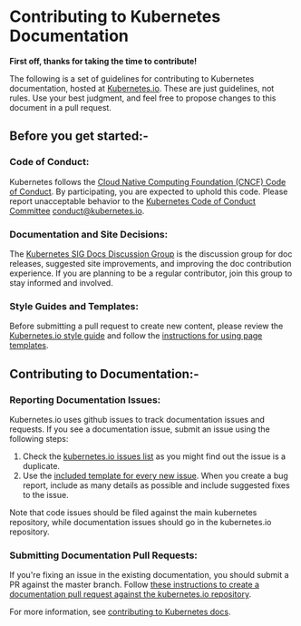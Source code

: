 # Contributing to Kubernetes Documentation

**First off, thanks for taking the time to contribute!**

The following is a set of guidelines for contributing to Kubernetes documentation, hosted at [Kubernetes.io](http://kubernetes.io/).
These are just guidelines, not rules. Use your best judgment, and feel free to propose changes to this document in a pull request.

## Before you get started:-

### Code of Conduct:

Kubernetes follows the [Cloud Native Computing Foundation (CNCF) Code of Conduct](https://github.com/cncf/foundation/blob/master/code-of-conduct.md). By participating, you are expected to uphold this code. Please report unacceptable behavior to the
[Kubernetes Code of Conduct Committee](https://github.com/kubernetes/community/tree/master/committee-code-of-conduct) <conduct@kubernetes.io>.

### Documentation and Site Decisions:

The [Kubernetes SIG Docs Discussion Group](https://groups.google.com/forum/#!forum/kubernetes-sig-docs) is the discussion group for doc releases, suggested site improvements, and improving the doc contribution experience. If you are planning to be a regular contributor, join this group to stay informed and involved.

### Style Guides and Templates:

Before submitting a pull request to create new content, please review the [Kubernetes.io style guide](http://kubernetes.io/docs/home/contribute/style-guide/) and follow the [instructions for using page templates](http://kubernetes.io/docs/home/contribute/page-templates/).

## Contributing to Documentation:-

### Reporting Documentation Issues:

Kubernetes.io uses github issues to track documentation issues and requests. If you see a documentation issue, submit an issue using the following steps:

1. Check the [kubernetes.io issues list](https://github.com/kubernetes/website/issues) as you might find out the issue is a duplicate.
2. Use the [included template for every new issue](https://github.com/kubernetes/website/issues/new). When you create a bug report, include as many details as possible and include suggested fixes to the issue.

Note that code issues should be filed against the main kubernetes repository, while documentation issues should go in the kubernetes.io repository.

### Submitting Documentation Pull Requests:

If you're fixing an issue in the existing documentation, you should submit a PR against the master branch. Follow [these instructions to create a documentation pull request against the kubernetes.io repository](http://kubernetes.io/docs/home/contribute/create-pull-request/).

For more information, see [contributing to Kubernetes docs](https://kubernetes.io/docs/contribute/).
